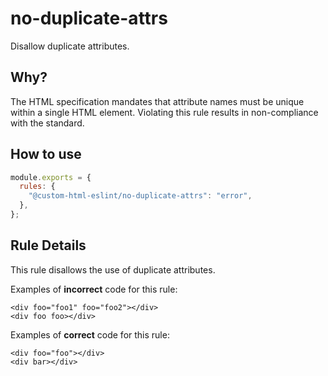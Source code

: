 # no-duplicate-attrs

Disallow duplicate attributes.

## Why?

The HTML specification mandates that attribute names must be unique within a single HTML element.
Violating this rule results in non-compliance with the standard.

## How to use

```js,.eslintrc.js
module.exports = {
  rules: {
    "@custom-html-eslint/no-duplicate-attrs": "error",
  },
};
```

## Rule Details

This rule disallows the use of duplicate attributes.

Examples of **incorrect** code for this rule:

```html,incorrect
<div foo="foo1" foo="foo2"></div>
<div foo foo></div>
```

Examples of **correct** code for this rule:

```html,correct
<div foo="foo"></div>
<div bar></div>
```
